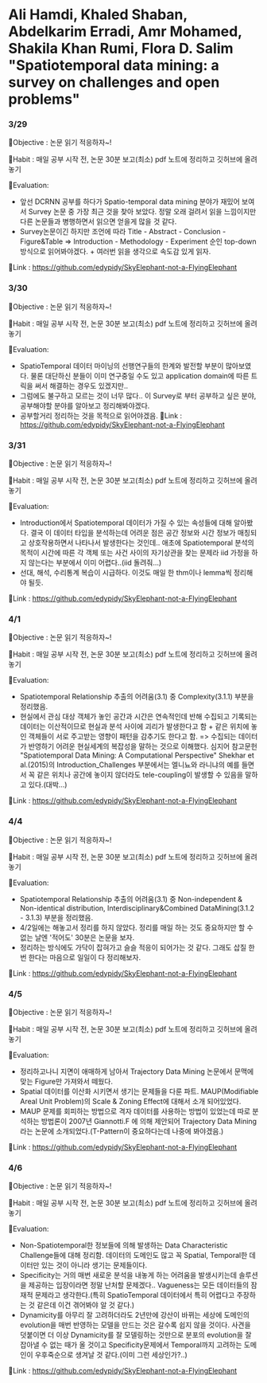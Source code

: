 # Ali Hamdi, Khaled Shaban, Abdelkarim Erradi, Amr Mohamed, Shakila Khan Rumi, Flora D. Salim "Spatiotemporal data mining: a survey on challenges and open problems"

### 3/29
🐘Objective : 논문 읽기 적응하자~!

🐘Habit : 매일 공부 시작 전, 논문 30분 보고(최소) pdf 노트에 정리하고 깃허브에 올려놓기

🐘Evaluation:
* 앞선 DCRNN 공부를 하다가 Spatio-temporal data mining 분야가 재밌어 보여서 Survey 논문 중 가장 최근 것을 찾아 보았다. 정말 오래 걸려서 읽을 느낌이지만 다른 논문들과 병행하면서 읽으면 얻을게 많을 것 같다.
* Survey논문이긴 하지만 조언에 따라 Title - Abstract - Conclusion - Figure&Table => Introduction - Methodology - Experiment 순인 top-down방식으로 읽어봐야겠다. + 여러번 읽을 생각으로 속도감 있게 읽자.

🐘Link : https://github.com/edypidy/SkyElephant-not-a-FlyingElephant


### 3/30
🐘Objective : 논문 읽기 적응하자~!

🐘Habit : 매일 공부 시작 전, 논문 30분 보고(최소) pdf 노트에 정리하고 깃허브에 올려놓기

🐘Evaluation:
* SpatioTemporal 데이터 마이닝의 선행연구들의 한계와 발전할 부분이 많아보였다. 물론 대단하신 분들이 이미 연구중일 수도 있고 application domain에 따른 트릭을 써서 해결하는 경우도 있겠지만..
* 그럼에도 불구하고 모르는 것이 너무 많다.. 이 Survey로 부터 공부하고 싶은 분야, 공부해야할 분야를 알아보고 정리해봐야겠다.
* 공부할거리 정리하는 것을 목적으로 읽어야겠음.
🐘Link : https://github.com/edypidy/SkyElephant-not-a-FlyingElephant


### 3/31
🐘Objective : 논문 읽기 적응하자~!

🐘Habit : 매일 공부 시작 전, 논문 30분 보고(최소) pdf 노트에 정리하고 깃허브에 올려놓기

🐘Evaluation:
* Introduction에서 Spatiotemporal 데이터가 가질 수 있는 속성들에 대해 알아봤다. 결국 이 데이터 타입을 분석하는데 어려운 점은 공간 정보와 시간 정보가 매칭되고 상호작용하면서 나타나서 발생한다는 것인데.. 애초에 Spatiotemporal 분석의 목적이 시간에 따른 각 객체 또는 사건 사이의 자기상관을 찾는 문제라 iid 가정을 하지 않는다는 부분에서 이미 어렵다..(iid 돌려줘...)
* 선대, 해석, 수리통계 복습이 시급하다. 이것도 매일 한 thm이나 lemma씩 정리해야 될듯.

🐘Link : https://github.com/edypidy/SkyElephant-not-a-FlyingElephant


### 4/1
🐘Objective : 논문 읽기 적응하자~!

🐘Habit : 매일 공부 시작 전, 논문 30분 보고(최소) pdf 노트에 정리하고 깃허브에 올려놓기

🐘Evaluation:
* Spatiotemporal Relationship 추출의 어려움(3.1) 중 Complexity(3.1.1) 부분을 정리했음.
* 현실에서 관심 대상 객체가 놓인 공간과 시간은 연속적인데 반해 수집되고 기록되는 데이터는 이산적이므로 현실과 분석 사이에 괴리가 발생한다고 함 + 같은 위치에 놓인 객체들이 서로 주고받는 영향이 패턴을 감추기도 한다고 함. => 수집되는 데이터가 반영하기 어려운 현실세계의 복잡성을 말하는 것으로 이해했다. 심지어 참고문헌 "Spatiotemporal Data Mining: A Computational Perspective" Shekhar et al.(2015)의 Introduction_Challenges 부분에서는 엘니뇨와 라니냐의 예를 들면서 꼭 같은 위치나 공간에 놓이지 않더라도 tele-coupling이 발생할 수 있음을 말하고 있다.(대박...)

🐘Link : https://github.com/edypidy/SkyElephant-not-a-FlyingElephant


### 4/4
🐘Objective : 논문 읽기 적응하자~!

🐘Habit : 매일 공부 시작 전, 논문 30분 보고(최소) pdf 노트에 정리하고 깃허브에 올려놓기

🐘Evaluation:
* Spatiotemporal Relationship 추출의 어려움(3.1) 중 Non-independent & Non-identical distribution, Interdisciplinary&Combined DataMining(3.1.2 - 3.1.3) 부분을 정리했음.
* 4/2일에는 해놓고서 정리를 하지 않았다. 정리를 매일 하는 것도 중요하지만 할 수 없는 날엔 '적어도' 30분은 논문을 보자.
* 정리하는 방식에도 가닥이 잡혀가고 슬슬 적응이 되어가는 것 같다. 그래도 삽질 한 번 한다는 마음으로 일일이 다 정리해보자.

🐘Link : https://github.com/edypidy/SkyElephant-not-a-FlyingElephant


### 4/5
🐘Objective : 논문 읽기 적응하자~!

🐘Habit : 매일 공부 시작 전, 논문 30분 보고(최소) pdf 노트에 정리하고 깃허브에 올려놓기

🐘Evaluation:
* 정리하고나니 지면이 애매하게 남아서 Trajectory Data Mining 논문에서 문맥에 맞는 Figure만 가져와서 떼웠다.
* Spatial 데이터를 이산화 시키면서 생기는 문제들을 다룬 파트. MAUP(Modifiable Areal Unit Problem)의 Scale & Zoning Effect에 대해서 소개 되어있었다.
* MAUP 문제를 회피하는 방법으로 격자 데이터를 사용하는 방법이 있었는데 따로 분석하는 방법론이 2007년 Giannotti.F 에 의해 제안되어 Trajectory Data Mining라는 논문에 소개되었다.(T-Pattern이 중요하다는데 나중에 봐야겠음.)

🐘Link : https://github.com/edypidy/SkyElephant-not-a-FlyingElephant


### 4/6
🐘Objective : 논문 읽기 적응하자~!

🐘Habit : 매일 공부 시작 전, 논문 30분 보고(최소) pdf 노트에 정리하고 깃허브에 올려놓기

🐘Evaluation:
* Non-Spatiotemporal한 정보들에 의해 발생하는 Data Characteristic Challenge들에 대해 정리함. 데이터의 도메인도 많고 꼭 Spatial, Temporal한 데이터만 있는 것이 아니라 생기는 문제들이다.
* Specificity는 거의 매번 새로운 분석을 내놓게 하는 어려움을 발생시키는데 솔루션을 제공하는 입장이라면 정말 난처할 문제겠다.. Vagueness는 모든 데이터들의 잠재적 문제라고 생각한다.(특히 SpatioTemporal 데이터에서 특히 어렵다고 주장하는 것 같은데 이건 겪어봐야 알 것 같다.)
* Dynamicity를 아무리 잘 고려하더라도 2년만에 강산이 바뀌는 세상에 도메인의 evolution을 매번 반영하는 모델을 만드는 것은 갈수록 쉽지 않을 것이다. 사견을 덧붙이면 더 이상 Dynamicity를 잘 모델링하는 것만으로 분포의 evolution을 잘 잡아낼 수 없는 때가 올 것이고 Specificity문제에서 Temporal까지 고려하는 도메인이 우후죽순으로 생겨날 것 같다.(이미 그런 세상인가?..)

🐘Link : https://github.com/edypidy/SkyElephant-not-a-FlyingElephant
